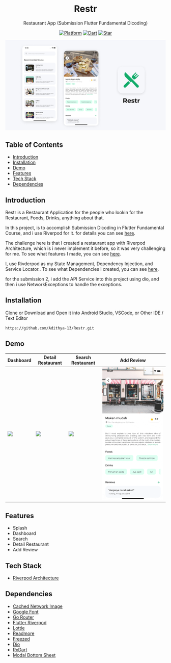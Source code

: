 <h1 align="center">
  Restr
</h1>
<p align="center">
  Restaurant App (Submission Flutter Fundamental Dicoding)
</p>
<p align="center">
  <a href="https://flutter.dev/"><img alt="Platform" src="https://img.shields.io/badge/platform-Flutter-blue.svg"></a>
  <a href="https://dart.dev/"><img alt="Dart" src="https://img.shields.io/badge/dart-2.17.2-blue.svg"></a>
  <a href="https://github.com/Adithya-13/Restr/"><img alt="Star" src="https://img.shields.io/github/stars/Adithya-13/Restr"></a>
</p>

<p align="center">
  <img src="demo/cover-restr.png"/>
</p>

## Table of Contents
- [Introduction](#introduction)
- [Installation](#installation)
- [Demo](#demo)
- [Features](#features)
- [Tech Stack](#tech-stack)
- [Dependencies](#dependencies)

## Introduction

Restr is a Restaurant Application for the people who lookin for the Restaurant, Foods, Drinks, anything about that.

In this project, is to accomplish Submission Dicoding in Flutter Fundamental Course, and i use Riverpod for it. for details you can see [here](#tech-stack).

The challenge here is that I created a restaurant app with Riverpod Architecture, which is i never implement it before, so it was very challenging for me. To see what features I made, you can see [here](#features).

I, use Rivderpod as my State Management, Dependency Injection, and Service Locator.. To see what Dependencies I created, you can see [here](#dependencies).

for the submission 2, i add the API Service into this project using dio, and then i use NetworkExceptions to handle the exceptions.

## Installation

Clone or Download and Open it into Android Studio, VSCode, or Other IDE / Text Editor
```
https://github.com/Adithya-13/Restr.git
```  

## Demo

|Dashboard|Detail Restaurant|Search Restaurant|Add Review|
|--|--|--|--|
|![](demo/dashboard.gif)|![](demo/detail.gif)|![](demo/search.gif)|![](demo/add-review.gif)|

## Features
- Splash
- Dashboard
- Search
- Detail Restaurant
- Add Review

## Tech Stack
- [Riverpod Architecture](https://codewithandrea.com/articles/flutter-app-architecture-riverpod-introduction/)

## Dependencies
- [Cached Network Image](https://pub.dev/packages/cached_network_image)
- [Google Font](https://pub.dev/packages/google_font)
- [Go Router](https://pub.dev/packages/go_router)
- [Flutter Riverpod](https://pub.dev/packages/flutter_riverpod)
- [Lottie](https://pub.dev/packages/lottie)
- [Readmore](https://pub.dev/packages/readmore)
- [Freezed](https://pub.dev/packages/freezed)
- [Dio](https://pub.dev/packages/dio)
- [RxDart](https://pub.dev/packages/rxdart)
- [Modal Bottom Sheet](https://pub.dev/packages/modal_bottom_sheet)



